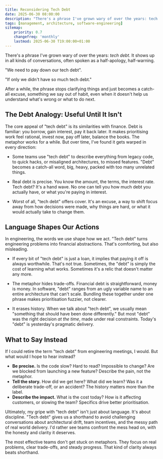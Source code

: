```yaml
---
title: Reconsidering Tech Debt
date: 2025-06-30 08:00:00
description: "There's a phrase I've grown wary of over the years: tech debt. It shows up in all kinds of conversations, often spoken as a half-apology, half-warning. The metaphor is sticky, and like most sticky things in engineering, I think it's started to obscure more than it reveals."
tags: [management, architecture, software-engineering]
sitemap:
    priority: 0.7
    changefreq: 'monthly'
    lastmod: 2025-06-30 T19:00:00+01:00
---
```


There's a phrase I've grown wary of over the years: *tech debt*. It shows up in all kinds of conversations, often spoken as a half-apology, half-warning.

"We need to pay down our tech debt".

"If only we didn't have so much tech debt."

After a while, the phrase stops clarifying things and just becomes a catch-all excuse, something we say out of habit, even when it doesn't help us understand what's wrong or what to do next.

## The Debt Analogy: Useful Until It Isn't

The core appeal of "tech debt" is its similarities with finance. Debt is familiar: you borrow, gain interest, pay it back later. It makes prioritising work feel rational, invest now, pay off later, balance the books. The metaphor works for a while. But over time, I've found it gets warped in every direction:

- Some teams use "tech debt" to describe everything from legacy code, to quick hacks, or misaligned architectures, to missed features. "Debt" becomes a catch-all word, big, heavy, packed with too many unrelated things.

- Real debt is precise. You know the amount, the terms, the interest rate. Tech debt? It's a hand wave. No one can tell you how much debt you actually have, or what you're paying in interest.

- Worst of all, "tech debt" offers cover. It's an excuse, a way to shift focus away from how decisions were made, why things are hard, or what it would actually take to change them.

## Language Shapes Our Actions

In engineering, the words we use shape how we act. "Tech debt" turns engineering problems into financial abstractions. That's comforting, but also misleading.

- If every bit of "tech debt" is just a loan, it implies that paying it off is always worthwhile. That's not true. Sometimes, the "debt" is simply the cost of learning what works. Sometimes it's a relic that doesn't matter any more.

- The metaphor hides trade-offs. Financial debt is straightforward, money is money. In software, "debt" ranges from an ugly variable name to an entire architecture that can't scale. Bundling these together under one phrase makes prioritisation fuzzier, not clearer.

- It erases history. When we talk about "tech debt", we usually mean "something that should have been done differently." But most "debt" was the right decision *at the time*, made under real constraints. Today's "debt" is yesterday's pragmatic delivery.

## What to Say Instead

If I could retire the term "tech debt" from engineering meetings, I would. But what would I hope to hear instead?

- **Be precise.** Is the code slow? Hard to read? Impossible to change? Are we blocked from launching a new feature? Describe the pain, not the metaphor.
- **Tell the story.** How did we get here? What did we learn? Was it a deliberate trade-off, or an accident? The history matters more than the label.
- **Describe the impact.** What is the cost today? How is it affecting customers, or slowing the team? Specifics drive better prioritisation.

Ultimately, my gripe with "tech debt" isn't just about language. It's about discipline. "Tech debt" gives us a shorthand to avoid challenging conversations about architectural drift, team incentives, and the messy path of real world delivery. I'd rather see teams confront the mess head on, with the honesty and clarity it deserves.

The most effective teams don't get stuck on metaphors. They focus on real problems, clear trade-offs, and steady progress. That kind of clarity always beats shorthand.

